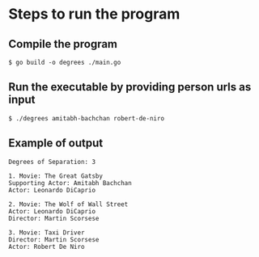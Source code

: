 # Steps to run the program

## Compile the program
```
$ go build -o degrees ./main.go

```

## Run the executable by providing person urls as input
```
$ ./degrees amitabh-bachchan robert-de-niro
```

## Example of output
```
Degrees of Separation: 3

1. Movie: The Great Gatsby
Supporting Actor: Amitabh Bachchan
Actor: Leonardo DiCaprio

2. Movie: The Wolf of Wall Street
Actor: Leonardo DiCaprio
Director: Martin Scorsese

3. Movie: Taxi Driver
Director: Martin Scorsese
Actor: Robert De Niro

```
